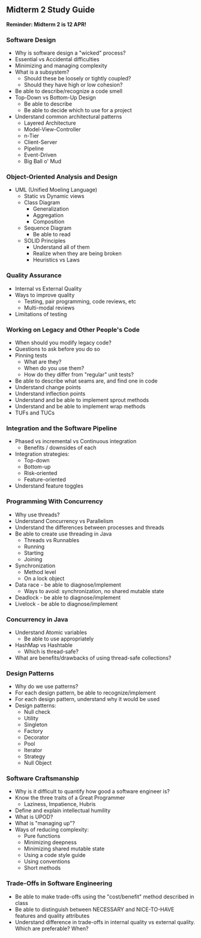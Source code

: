 ## Midterm 2 Study Guide

__Reminder: Midterm 2 is 12 APR!__

### Software Design
* Why is software design a "wicked" process?
* Essential vs Accidental difficulties
* Minimizing and managing complexity
* What is a subsystem?
  * Should these be loosely or tightly coupled?
  * Should they have high or low cohesion?
* Be able to describe/recognize a code smell
* Top-Down vs Bottom-Up Design
  * Be able to describe
  * Be able to decide which to use for a project
* Understand common architectural patterns
  * Layered Architecture
  * Model-View-Controller
  * n-Tier
  * Client-Server
  * Pipeline
  * Event-Driven
  * Big Ball o' Mud
  
### Object-Oriented Analysis and Design
* UML (Unified Moeling Language)
  * Static vs Dynamic views
  * Class Diagram
    * Generalization
    * Aggregation
    * Composition
  * Sequence Diagram
    * Be able to read
  * SOLID Principles
    * Understand all of them
    * Realize when they are being broken
    * Heuristics vs Laws

### Quality Assurance
* Internal vs External Quality
* Ways to improve quality
  * Testing, pair programming, code reviews, etc
  * Multi-modal reviews
* Limitations of testing

### Working on Legacy and Other People's Code
* When should you modify legacy code?
* Questions to ask before you do so
* Pinning tests
  * What are they?
  * When do you use them?
  * How do they differ from "regular" unit tests?
* Be able to describe what seams are, and find one in code
* Understand change points
* Understand inflection points
* Understand and be able to implement sprout methods
* Understand and be able to implement wrap methods
* TUFs and TUCs

### Integration and the Software Pipeline
* Phased vs incremental vs Continuous integration
  * Benefits / downsides of each
* Integration strategies:
  * Top-down
  * Bottom-up
  * Risk-oriented
  * Feature-oriented
* Understand feature toggles

### Programming With Concurrency
* Why use threads?
* Understand Concurrency vs Parallelism
* Understand the differences between processes and threads
* Be able to create use threading in Java
  * Threads vs Runnables
  * Running
  * Starting
  * Joining
* Synchronization
  * Method level
  * On a lock object
* Data race - be able to diagnose/implement
  * Ways to avoid: synchronization, no shared mutable state
* Deadlock - be able to diagnose/implement
* Livelock - be able to diagnose/implement

### Concurrency in Java
* Understand Atomic variables
  * Be able to use appropriately
* HashMap vs Hashtable
  * Which is thread-safe?
* What are benefits/drawbacks of using thread-safe collections?

### Design Patterns
* Why do we use patterns?
* For each design pattern, be able to recognize/implement
* For each design pattern, understand why it would be used
* Design patterns:
  * Null check
  * Utility
  * Singleton
  * Factory
  * Decorator
  * Pool
  * Iterator
  * Strategy
  * Null Object

### Software Craftsmanship
* Why is it difficult to quantify how good a software engineer is?
* Know the three traits of a Great Programmer
  * Laziness, Impatience, Hubris
* Define and explain intellectual humility
* What is UPOD?
* What is "managing up"?
* Ways of reducing complexity:
  * Pure functions
  * Minimizing deepness
  * Minimizing shared mutable state
  * Using a code style guide
  * Using conventions
  * Short methods
  
### Trade-Offs in Software Engineering
* Be able to make trade-offs using the "cost/benefit" method described in class
* Be able to distinguish between NECESSARY and NICE-TO-HAVE features and quality attributes
* Understand difference in trade-offs in internal quality vs external quality.  Which are preferable?  When?
